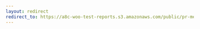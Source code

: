 ```yaml
---
layout: redirect
redirect_to: https://a8c-woo-test-reports.s3.amazonaws.com/public/pr-merge/42910/e2e/index.html
---
```

